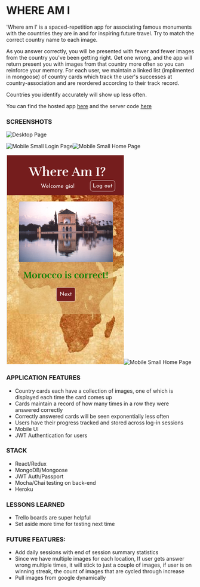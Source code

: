 # WHERE AM I

'Where am I' is a spaced-repetition app for associating famous monuments with the countries they are in and for inspiring future travel. Try to match the correct country name to each image.

As you answer correctly, you will be presented with fewer and fewer images from the country you've been getting right. Get one wrong, and the app will return present you with images from that country more often so you can reinforce your memory. For each user, we maintain a linked list (implimented in mongoose) of country cards which track the user's successes at country-association and are reordered according to their track record.

Countries you identify accurately will show up less often.

You can find the hosted app [here](https://whereami.surge.sh/) and the server code [here](https://github.com/thinkful-ei21/Mike-Giovanni-Spaced-Repetition-Server)


### SCREENSHOTS

![Desktop Page](https://github.com/thinkful-ei21/Mike-Giovanni-Spaced-Repetition-Client/blob/master/src/images/Screenshot%20from%202018-08-10%2014-25-50.png?raw=true "Desktop Screenshot")

![Mobile Small Login Page](https://github.com/thinkful-ei21/Mike-Giovanni-Spaced-Repetition-Client/blob/master/src/images/Screenshot%20from%202018-08-10%2014-28-02.png?raw=true "Mobile Small  Login Page")![Mobile Small Home Page](https://github.com/thinkful-ei21/Mike-Giovanni-Spaced-Repetition-Client/blob/master/src/images/Screenshot%20from%202018-08-10%2014-27-47.png?raw=true "Mobile Small  Home Page")

![Mobile Small Register Page](https://github.com/thinkful-ei21/Mike-Giovanni-Spaced-Repetition-Client/blob/master/src/images/Screenshot%20from%202018-08-10%2014-52-34.png?raw=true "Mobile Small Register Page")![Mobile Small Home Page](https://github.com/thinkful-ei21/Mike-Giovanni-Spaced-Repetition-Client/blob/master/src/images/Screenshot%20from%202018-08-10%2014-27-28.png?raw=true "Mobile Small  Home Page")

### APPLICATION FEATURES

- Country cards each have a collection of images, one of which is displayed each time the card comes up
- Cards maintain a record of how many times in a row they were answered correctly
- Correctly answered cards will be seen exponentially less often
- Users have their progress tracked and stored across log-in sessions
- Mobile UI
- JWT Authentication for users

### STACK

- React/Redux
- MongoDB/Mongoose
- JWT Auth/Passport
- Mocha/Chai testing on back-end
- Heroku


### LESSONS LEARNED

- Trello boards are super helpful
- Set aside more time for testing next time

### FUTURE FEATURES:
- Add daily sessions with end of session summary statistics
- Since we have multiple images for each location, If user gets answer wrong multiple times, it will stick to just a couple of images,
  if user is on winning streak, the count of images that are cycled through increase
- Pull images from google dynamically


